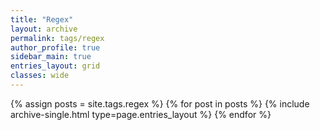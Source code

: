 ```yaml
---
title: "Regex"
layout: archive
permalink: tags/regex
author_profile: true
sidebar_main: true
entries_layout: grid
classes: wide
---
```


{% assign posts = site.tags.regex %} {% for post in posts %} {% include archive-single.html type=page.entries_layout
%} {% endfor %}

